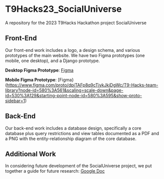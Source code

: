 # T9Hacks23_SocialUniverse
A repository for the 2023 T9Hacks Hackathon project SocialUniverse

## Front-End
Our front-end work includes a logo, a design schema, and various prototypes of the main website. We have two Figma prototypes (one mobile, one desktop), and a Django prototype.

__Desktop Figma Prototype__: [Figma](https://www.figma.com/proto/dpjTAFp8q9cTjykJkiDgWc/T9-Hacks-team-library?node-id=536%3A31&scaling=scale-down&page-id=530%3A129&starting-point-node-id=536%3A31&show-proto-sidebar=1)

__Mobile Figma Prototype__: [Figma}(https://www.figma.com/proto/dpjTAFp8q9cTjykJkiDgWc/T9-Hacks-team-library?node-id=580%3A561&scaling=scale-down&page-id=530%3A129&starting-point-node-id=580%3A595&show-proto-sidebar=1)

## Back-End
Our back-end work includes a database design, specifically a core database plus query restrictions and view tables documented as a PDF and a PNG with the entity-relationship diagram of the core database.

## Additional Work
In considering future development of the SocialUniverse project, we put together a guide for future research: [Google Doc](https://docs.google.com/document/d/1cM4_KoFPcsHaw3ALdh0vT_XDyA7kj8An-B8IIPQlAm8/edit?usp=sharing)
